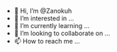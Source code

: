 - 👋 Hi, I’m @Zanokuh
- 👀 I’m interested in ...
- 🌱 I’m currently learning ...
- 💞️ I’m looking to collaborate on ...
- 📫 How to reach me ...

<!---
Zanokuh/Zanokuh is a ✨ special ✨ repository because its `README.md` (this file) appears on your GitHub profile.
You can click the Preview link to take a look at your changes.
--->
